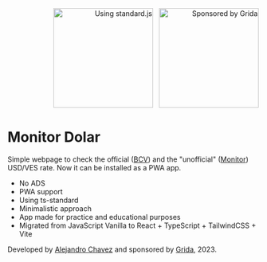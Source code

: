<div align="right">
   <a href="https://github.com/standard/standard" target="_blank"><img src="https://cdn.rawgit.com/standard/standard/master/badge.svg" width="200" alt="Using standard.js"></a>
   &nbsp;
   <a href="https://grida.co" target="_blank"><img src="https://s3.us-west-1.amazonaws.com/brand.grida.co/badges-for-github/sponsored-by-grida-oss-program.png" width="200" alt="Sponsored by Grida"></a>
</div>

# Monitor Dolar

Simple webpage to check the official ([BCV](https://www.bcv.org.ve/)) and the "unofficial" ([Monitor](https://www.instagram.com/enparalelovzla_oficial/)) USD/VES rate. Now it can be installed as a PWA app.

- No ADS
- PWA support
- Using ts-standard
- Minimalistic approach
- App made for practice and educational purposes
- Migrated from JavaScript Vanilla to React + TypeScript + TailwindCSS + Vite

Developed by [Alejandro Chavez](https://alejandroch.com/) and sponsored by [Grida](https://grida.co/), 2023.
